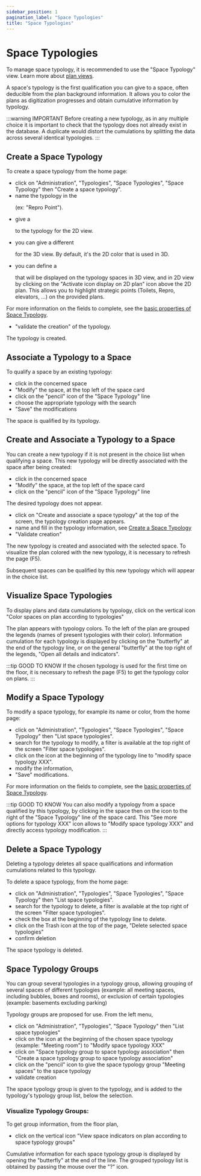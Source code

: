 ```yaml
---
sidebar_position: 1
pagination_label: "Space Typologies"
title: "Space Typologies"
---
```


# Space Typologies

To manage space typology, it is recommended to use the "Space Typology" view.
Learn more about [plan views](/en/docs/courses/views/planviews#space-typology-view).

A space's typology is the first qualification you can give to a space, often deducible from the plan background information.
It allows you to color the plans as digitization progresses and obtain cumulative information by typology.

:::warning IMPORTANT
Before creating a new typology, as in any multiple choice it is important to check that the typology does not already exist in the database. A duplicate would distort the cumulations by splitting the data across several identical typologies.
:::

## Create a Space Typology

To create a space typology from the home page:

-   click on "Administration", "Typologies", "Space Typologies", "Space Typology" then "Create a space typology".
-   name the typology in the <P code="roomType:name" /> (ex: "Repro Point").
-   give a <P code="roomType:color" /> to the typology for the 2D view.
-   you can give a different <P code="roomType:color3d" /> for the 3D view. By default, it's the 2D color that is used in 3D.
-   you can define a <P code="roomType:icon" /> that will be displayed on the typology spaces in 3D view, and in 2D view by clicking on the "Activate icon display on 2D plan" icon above the 2D plan. This allows you to highlight strategic points (Toilets, Repro, elevators, ...) on the provided plans.

For more information on the fields to complete, see the [basic properties of Space Typology](/en/entities/admin/types/room-types/room-type).

-   "validate the creation" of the typology.

The typology is created.

## Associate a Typology to a Space

To qualify a space by an existing typology:

-   click in the concerned space
-   "Modify" the space, at the top left of the space card
-   click on the "pencil" icon of the "Space Typology" line
-   choose the appropriate typology with the search
-   "Save" the modifications

The space is qualified by its typology.

## Create and Associate a Typology to a Space

You can create a new typology if it is not present in the choice list when qualifying a space.
This new typology will be directly associated with the space after being created:

-   click in the concerned space
-   "Modify" the space, at the top left of the space card
-   click on the "pencil" icon of the "Space Typology" line

The desired typology does not appear.

-   click on "Create and associate a space typology" at the top of the screen, the typology creation page appears.
-   name and fill in the typology information, see [Create a Space Typology](/en/docs/tutorials/surfaces/room/roomtype#create-a-space-typology)
-   "Validate creation"

The new typology is created and associated with the selected space.
To visualize the plan colored with the new typology, it is necessary to refresh the page (F5).

Subsequent spaces can be qualified by this new typology which will appear in the choice list.


## Visualize Space Typologies

To display plans and data cumulations by typology, click on the vertical icon "Color spaces on plan according to typologies"

The plan appears with typology colors.
To the left of the plan are grouped the legends (names of present typologies with their color).
Information cumulation for each typology is displayed by clicking on the "butterfly" at the end of the typology line, or on the general "butterfly" at the top right of the legends, "Open all details and indicators".

:::tip GOOD TO KNOW
If the chosen typology is used for the first time on the floor, it is necessary to refresh the page (F5) to get the typology color on plans.
:::

## Modify a Space Typology

To modify a space typology, for example its name or color, from the home page:

-   click on "Administration", "Typologies", "Space Typologies", "Space Typology" then "List space typologies".
-   search for the typology to modify, a filter is available at the top right of the screen "Filter space typologies".
-   click on the icon at the beginning of the typology line to "modify space typology XXX".
-   modify the information,
-   "Save" modifications.

For more information on the fields to complete, see the [basic properties of Space Typology](/en/entities/admin/types/room-types/room-type).

:::tip GOOD TO KNOW
You can also modify a typology from a space qualified by this typology, by clicking in the space then on the icon to the right of the "Space Typology" line of the space card. This "See more options for typology XXX" icon allows to "Modify space typology XXX" and directly access typology modification.
:::


## Delete a Space Typology

Deleting a typology deletes all space qualifications and information cumulations related to this typology.

To delete a space typology, from the home page:

-   click on "Administration", "Typologies", "Space Typologies", "Space Typology" then "List space typologies".
-   search for the typology to delete, a filter is available at the top right of the screen "Filter space typologies".
-   check the box at the beginning of the typology line to delete.
-   click on the Trash icon at the top of the page, "Delete selected space typologies"
-   confirm deletion

The space typology is deleted.

## Space Typology Groups

You can group several typologies in a typology group, allowing grouping of several spaces of different typologies (example: all meeting spaces, including bubbles, boxes and rooms), or exclusion of certain typologies (example: basements excluding parking)

Typology groups are proposed for use. From the left menu,

-   click on "Administration", "Typologies", "Space Typology" then "List space typologies"
-   click on the icon at the beginning of the chosen space typology (example: "Meeting room") to "Modify space typology XXX"
-   click on "Space typology group to space typology association" then "Create a space typology group to space typology association"
-   click on the "pencil" icon to give the space typology group "Meeting spaces" to the space typology
-   validate creation

The space typology group is given to the typology, and is added to the typology's typology group list, below the selection.

### Visualize Typology Groups:

To get group information, from the floor plan,

-   click on the vertical icon "View space indicators on plan according to space typology groups"

Cumulative information for each space typology group is displayed by opening the "butterfly" at the end of the line.
The grouped typology list is obtained by passing the mouse over the "?" icon.